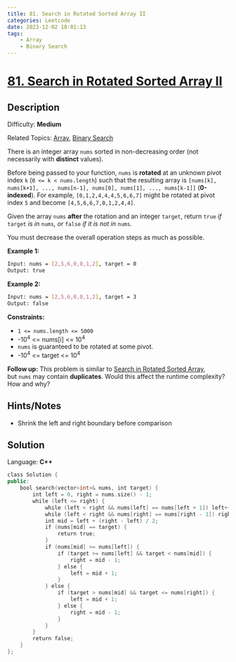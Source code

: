```yaml
---
title: 81. Search in Rotated Sorted Array II
categories: Leetcode
date: 2023-12-02 18:01:13
tags:
    - Array
    - Binary Search
---
```


# [81\. Search in Rotated Sorted Array II](https://leetcode.com/problems/search-in-rotated-sorted-array-ii/)

## Description

Difficulty: **Medium**

Related Topics: [Array](https://leetcode.com/tag/https://leetcode.com/tag/array//), [Binary Search](https://leetcode.com/tag/https://leetcode.com/tag/binary-search//)

There is an integer array `nums` sorted in non-decreasing order (not necessarily with **distinct** values).

Before being passed to your function, `nums` is **rotated** at an unknown pivot index `k` (`0 <= k < nums.length`) such that the resulting array is `[nums[k], nums[k+1], ..., nums[n-1], nums[0], nums[1], ..., nums[k-1]]` (**0-indexed**). For example, `[0,1,2,4,4,4,5,6,6,7]` might be rotated at pivot index `5` and become `[4,5,6,6,7,0,1,2,4,4]`.

Given the array `nums` **after** the rotation and an integer `target`, return `true` _if_ `target` _is in_ `nums`_, or_ `false` _if it is not in_ `nums`_._

You must decrease the overall operation steps as much as possible.

**Example 1:**

```bash
Input: nums = [2,5,6,0,0,1,2], target = 0
Output: true
```

**Example 2:**

```bash
Input: nums = [2,5,6,0,0,1,2], target = 3
Output: false
```

**Constraints:**

* `1 <= nums.length <= 5000`
* -10<sup>4</sup> <= nums[i] <= 10<sup>4</sup>
* `nums` is guaranteed to be rotated at some pivot.
* -10<sup>4</sup> <= target <= 10<sup>4</sup>

**Follow up:** This problem is similar to [Search in Rotated Sorted Array](/problems/search-in-rotated-sorted-array/description/), but `nums` may contain **duplicates**. Would this affect the runtime complexity? How and why?

## Hints/Notes

* Shrink the left and right boundary before comparison

## Solution

Language: **C++**

```C++
class Solution {
public:
    bool search(vector<int>& nums, int target) {
        int left = 0, right = nums.size() - 1;
        while (left <= right) {
            while (left < right && nums[left] == nums[left + 1]) left++;
            while (left < right && nums[right] == nums[right - 1]) right--;
            int mid = left + (right - left) / 2;
            if (nums[mid] == target) {
                return true;
            }
            if (nums[mid] >= nums[left]) {
                if (target >= nums[left] && target < nums[mid]) {
                    right = mid - 1;
                } else {
                    left = mid + 1;
                }
            } else {
                if (target > nums[mid] && target <= nums[right]) {
                    left = mid + 1;
                } else {
                    right = mid - 1;
                }
            }
        }   
        return false;
    }
};
```
